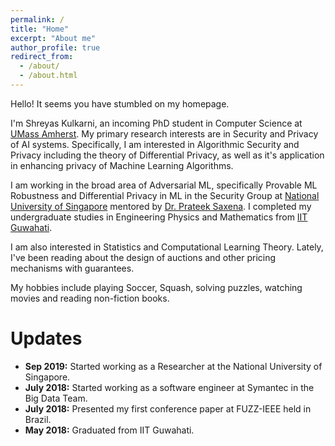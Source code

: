 ```yaml
---
permalink: /
title: "Home"
excerpt: "About me"
author_profile: true
redirect_from: 
  - /about/
  - /about.html
---
```


Hello! It seems you have stumbled on my homepage.

I'm Shreyas Kulkarni, an incoming PhD student in Computer Science at [UMass Amherst](https://www.cics.umass.edu). My primary research interests are in Security and Privacy of AI systems. Specifically, I am interested in Algorithmic Security and Privacy including the theory of Differential Privacy, as well as it's application in enhancing privacy of Machine Learning Algorithms.

I am working in the broad area of Adversarial ML, specifically Provable ML Robustness and Differential Privacy in ML in the Security Group at [National University of Singapore](https://www.comp.nus.edu.sg) mentored by [Dr. Prateek Saxena](https://www.comp.nus.edu.sg/~prateeks/). I completed my undergraduate studies in Engineering Physics and Mathematics from [IIT Guwahati](https://www.iitg.ac.in).

I am also interested in Statistics and Computational Learning Theory. Lately, I've been reading about the design of auctions and other pricing mechanisms with guarantees.

My hobbies include playing Soccer, Squash, solving puzzles, watching movies and reading non-fiction books.

Updates
======
* **Sep 2019:** Started working as a Researcher at the National University of Singapore.
* **July 2018:** Started working as a software engineer at Symantec in the Big Data Team.
* **July 2018:** Presented my first conference paper at FUZZ-IEEE held in Brazil.
* **May 2018:** Graduated from IIT Guwahati.

